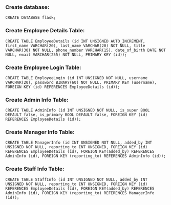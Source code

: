 ### Create database:
```
CREATE DATABASE flask;
```
### Create Employee Details Table:
```
CREATE TABLE EmployeeDetails (id INT UNSIGNED AUTO_INCREMENT, first_name VARCHAR(20), last_name VARCHAR(20) NOT NULL, title VARCHAR(30) NOT NULL, phone_number VARCHAR(15), date_of_birth DATE NOT NULL, email VARCHAR(255) NOT NULL, PRIMARY KEY (id));
```
### Create Employee Login Table:
```
CREATE TABLE EmployeeLogin (id INT UNSIGNED NOT NULL, username VARCHAR(20), password BINARY(60) NOT NULL, PRIMARY KEY (username), FOREIGN KEY (id) REFERENCES EmployeeDetails (id));
```
### Create Admin Info Table:
```
CREATE TABLE AdminInfo (id INT UNSIGNED NOT NULL, is_super BOOL DEFAULT false, is_primary BOOL DEFAULT false, FOREIGN KEY (id) REFERENCES EmployeeDetails (id));
```
### Create Manager Info Table:
```
CREATE TABLE ManagerInfo (id INT UNSIGNED NOT NULL, added_by INT UNSIGNED NOT NULL, reporting_to INT UNSIGNED, FOREIGN KEY (id) REFERENCES EmployeeDetails (id), FOREIGN KEY(added_by) REFERENCES AdminInfo (id), FOREIGN KEY (reporting_to) REFERENCES AdminInfo (id));
```
### Create Staff Info Table:
```
CREATE TABLE StaffInfo (id INT UNSIGNED NOT NULL, added_by INT UNSIGNED NOT NULL, reporting_to INT UNSIGNED, FOREIGN KEY (id) REFERENCES EmployeeDetails (id), FOREIGN KEY(added_by) REFERENCES AdminInfo (id), FOREIGN KEY (reporting_to) REFERENCES ManagerInfo (id));
```